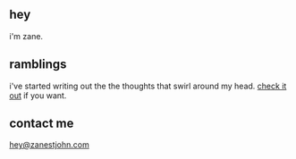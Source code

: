 ## hey

i'm zane.

## ramblings

i've started writing out the the thoughts that swirl around my head. [check it out](https://github.com/zane-programs/ramblings) if you want.

## contact me

hey@zanestjohn.com
